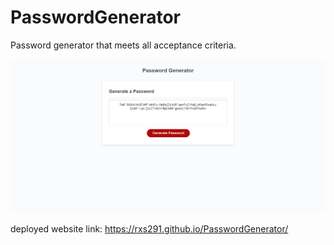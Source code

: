 # PasswordGenerator

Password generator that meets all acceptance criteria. 

![FinalProject](./assets/1680731885723.png)

deployed website link:
https://rxs291.github.io/PasswordGenerator/